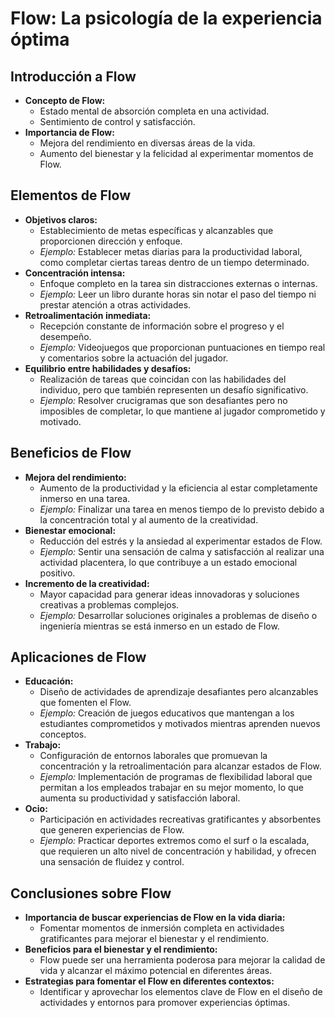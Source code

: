 # Flow: La psicología de la experiencia óptima

## Introducción a Flow
- **Concepto de Flow:**
  - Estado mental de absorción completa en una actividad.
  - Sentimiento de control y satisfacción.
- **Importancia de Flow:**
  - Mejora del rendimiento en diversas áreas de la vida.
  - Aumento del bienestar y la felicidad al experimentar momentos de Flow.

## Elementos de Flow
- **Objetivos claros:**
  - Establecimiento de metas específicas y alcanzables que proporcionen dirección y enfoque.
  - *Ejemplo:* Establecer metas diarias para la productividad laboral, como completar ciertas tareas dentro de un tiempo determinado.
- **Concentración intensa:**
  - Enfoque completo en la tarea sin distracciones externas o internas.
  - *Ejemplo:* Leer un libro durante horas sin notar el paso del tiempo ni prestar atención a otras actividades.
- **Retroalimentación inmediata:**
  - Recepción constante de información sobre el progreso y el desempeño.
  - *Ejemplo:* Videojuegos que proporcionan puntuaciones en tiempo real y comentarios sobre la actuación del jugador.
- **Equilibrio entre habilidades y desafíos:**
  - Realización de tareas que coincidan con las habilidades del individuo, pero que también representen un desafío significativo.
  - *Ejemplo:* Resolver crucigramas que son desafiantes pero no imposibles de completar, lo que mantiene al jugador comprometido y motivado.

## Beneficios de Flow
- **Mejora del rendimiento:**
  - Aumento de la productividad y la eficiencia al estar completamente inmerso en una tarea.
  - *Ejemplo:* Finalizar una tarea en menos tiempo de lo previsto debido a la concentración total y al aumento de la creatividad.
- **Bienestar emocional:**
  - Reducción del estrés y la ansiedad al experimentar estados de Flow.
  - *Ejemplo:* Sentir una sensación de calma y satisfacción al realizar una actividad placentera, lo que contribuye a un estado emocional positivo.
- **Incremento de la creatividad:**
  - Mayor capacidad para generar ideas innovadoras y soluciones creativas a problemas complejos.
  - *Ejemplo:* Desarrollar soluciones originales a problemas de diseño o ingeniería mientras se está inmerso en un estado de Flow.

## Aplicaciones de Flow
- **Educación:**
  - Diseño de actividades de aprendizaje desafiantes pero alcanzables que fomenten el Flow.
  - *Ejemplo:* Creación de juegos educativos que mantengan a los estudiantes comprometidos y motivados mientras aprenden nuevos conceptos.
- **Trabajo:**
  - Configuración de entornos laborales que promuevan la concentración y la retroalimentación para alcanzar estados de Flow.
  - *Ejemplo:* Implementación de programas de flexibilidad laboral que permitan a los empleados trabajar en su mejor momento, lo que aumenta su productividad y satisfacción laboral.
- **Ocio:**
  - Participación en actividades recreativas gratificantes y absorbentes que generen experiencias de Flow.
  - *Ejemplo:* Practicar deportes extremos como el surf o la escalada, que requieren un alto nivel de concentración y habilidad, y ofrecen una sensación de fluidez y control.

## Conclusiones sobre Flow
- **Importancia de buscar experiencias de Flow en la vida diaria:**
  - Fomentar momentos de inmersión completa en actividades gratificantes para mejorar el bienestar y el rendimiento.
- **Beneficios para el bienestar y el rendimiento:**
  - Flow puede ser una herramienta poderosa para mejorar la calidad de vida y alcanzar el máximo potencial en diferentes áreas.
- **Estrategias para fomentar el Flow en diferentes contextos:**
  - Identificar y aprovechar los elementos clave de Flow en el diseño de actividades y entornos para promover experiencias óptimas.
